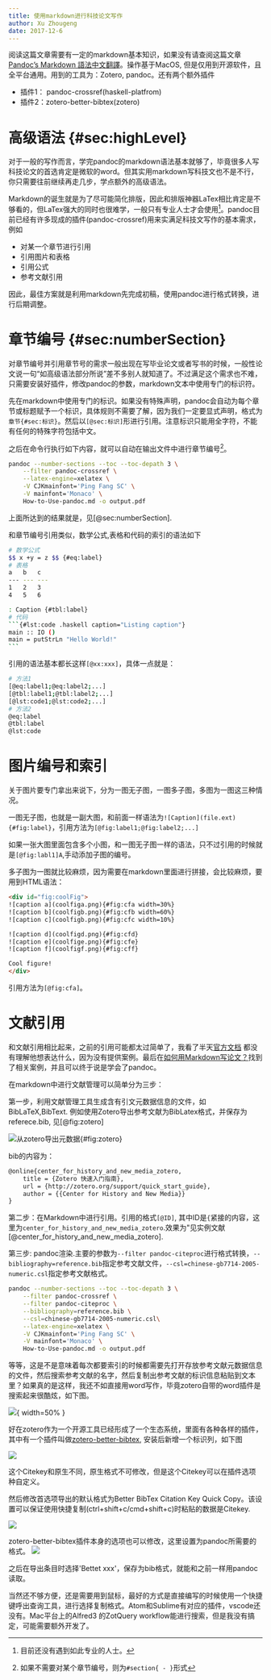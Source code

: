 ```yaml
---
title: 使用markdown进行科技论文写作
author: Xu Zhougeng
date: 2017-12-6
---
```


阅读这篇文章需要有一定的markdown基本知识，如果没有请查阅这篇文章[Pandoc’s Markdown 語法中文翻譯](http://pages.tzengyuxio.me/pandoci/)。操作基于MacOS, 但是仅用到开源软件，且全平台通用。用到的工具为：Zotero, pandoc。还有两个额外插件

- 插件1： pandoc-crossref(haskell-platfrom)
- 插件2：zotero-better-bibtex(zotero)

# 高级语法 {#sec:highLevel}

对于一般的写作而言，学完pandoc的markdown语法基本就够了，毕竟很多人写科技论文的首选肯定是微软的word。但其实用markdown写科技文也不是不行，你只需要往前继续再走几步，学点额外的高级语法。

Markdown的诞生就是为了尽可能简化排版，因此和排版神器LaTex相比肯定是不够看的，但LaTex强大的同时也很难学，一般只有专业人士才会使用[^1]。pandoc目前已经有许多现成的插件(pandoc-crossref)用来实满足科技文写作的基本需求，例如

- 对某一个章节进行引用
- 引用图片和表格
- 引用公式
- 参考文献引用

因此，最佳方案就是利用markdown先完成初稿，使用pandoc进行格式转换，进行后期调整。

[^1]: 目前还没有遇到如此专业的人士。

# 章节编号 {#sec:numberSection}

对章节编号并引用章节号的需求一般出现在写毕业论文或者写书的时候，一般性论文说一句“如高级语法部分所说”差不多别人就知道了。不过满足这个需求也不难，只需要安装好插件，修改pandoc的参数，markdown文本中使用专门的标识符。

先在markdown中使用专门的标识。如果没有特殊声明，pandoc会自动为每个章节或标题赋予一个标识，具体规则不需要了解，因为我们一定要显式声明，格式为`章节{#sec:标识}`。然后以`[@sec:标识]`形进行引用。注意标识只能用全字符，不能有任何的特殊字符包括中文。

之后在命令行执行如下内容，就可以自动在输出文件中进行章节编号[^2]。

[^2]: 如果不需要对某个章节编号，则为`#section{ - }`形式

```bash
pandoc --number-sections --toc --toc-depath 3 \
    --filter pandoc-crossref \
    --latex-engine=xelatex \
    -V CJKmainfont='Ping Fang SC' \
    -V mainfont='Monaco' \
    How-to-Use-pandoc.md -o output.pdf
```

上面所达到的结果就是，见[@sec:numberSection].

和章节编号引用类似，数学公式,表格和代码的索引的语法如下

````bash
# 数学公式
$$ x +y = z $$ {#eq:label}
# 表格
a   b   c
--- --- ---
1   2   3
4   5   6

: Caption {#tbl:label}
# 代码
```{#lst:code .haskell caption="Listing caption"}
main :: IO ()
main = putStrLn "Hello World!"
```
````

引用的语法基本都长这样`[@xx:xxx]`，具体一点就是：

```bash
# 方法1
[@eq:label1;@eq:label2;...]
[@tbl:label1;@tbl:label2;...]
[@lst:code1;@lst:code2;...]
# 方法2
@eq:label
@tbl:label
@lst:code
```

# 图片编号和索引

关于图片要专门拿出来说下，分为一图无子图，一图多子图，多图为一图这三种情况。

一图无子图，也就是一副大图，和前面一样语法为`![Caption](file.ext){#fig:label}`，引用方法为`[@fig:label1;@fig:label2;...]`

如果一张大图里面包含多个小图，和一图无子图一样的语法，只不过引用的时候就是`[@fig:labl1]A`,手动添加子图的编号。

多子图为一图就比较麻烦，因为需要在markdown里面进行拼接，会比较麻烦，要用到HTML语法：

```html
<div id="fig:coolFig">
![caption a](coolfiga.png){#fig:cfa width=30%}
![caption b](coolfigb.png){#fig:cfb width=60%}
![caption c](coolfigb.png){#fig:cfc width=10%}

![caption d](coolfigd.png){#fig:cfd}
![caption e](coolfige.png){#fig:cfe}
![caption f](coolfigf.png){#fig:cff}

Cool figure!
</div>
```

引用方法为`[@fig:cfa]`。

# 文献引用

和文献引用相比起来，之前的引用可能都太过简单了，我看了半天[官方文档](http://pandoc.org/MANUAL.html#citations) 都没有理解他想表达什么，因为没有提供案例。最后在[如何用Markdown写论文？](http://www.jianshu.com/p/b0ac7ae98100)找到了相关案例，并且可以终于说是学会了pandoc。

在markdown中进行文献管理可以简单分为三步：

第一步，利用文献管理工具生成含有引文元数据信息的文件，如BibLaTeX,BibText. 例如使用Zotero导出参考文献为BibLatex格式，并保存为referece.bib, 见[@fig:zotero]

![从zotero导出元数据](http://oex750gzt.bkt.clouddn.com/17-12-5/69160844.jpg){#fig:zotero}

bib的内容为：

```latex
@online{center_for_history_and_new_media_zotero,
	title = {Zotero 快速入门指南},
	url = {http://zotero.org/support/quick_start_guide},
	author = {{Center for History and New Media}}
}
```

第二步：在Markdown中进行引用。引用的格式`[@ID]`, 其中ID是`{`紧接的内容，这里为`center_for_history_and_new_media_zotero`.效果为"见实例文献[@center_for_history_and_new_media_zotero].

第三步: pandoc渲染.主要的参数为`--filter pandoc-citeproc`进行格式转换，`--bibliography=reference.bib`指定参考文献文件，`--csl=chinese-gb7714-2005-numeric.csl`指定参考文献格式。

```bash
pandoc --number-sections --toc --toc-depath 3 \
    --filter pandoc-crossref \
    --filter pandoc-citeproc \
    --bibliography=reference.bib \
    --csl=chinese-gb7714-2005-numeric.csl\
    --latex-engine=xelatex \
    -V CJKmainfont='Ping Fang SC' \
    -V mainfont='Monaco' \
    How-to-Use-pandoc.md -o output.pdf
```

等等，这是不是意味着每次都要索引的时候都需要先打开存放参考文献元数据信息的文件，然后搜索参考文献的名字，然后复制出参考文献的标识信息粘贴到文本里？如果真的是这样，我还不如直接用word写作，毕竟zotero自带的word插件是搜索起来很酷炫，如下图。

![](http://oex750gzt.bkt.clouddn.com/17-12-6/79786874.jpg){ width=50% }

好在zotero作为一个开源工具已经形成了一个生态系统，里面有各种各样的插件，其中有一个插件叫做[zotero-better-bibtex](https://github.com/retorquere/zotero-better-bibtex), 安装后新增一个标识列，如下图

![](http://oex750gzt.bkt.clouddn.com/17-12-6/28617605.jpg)

这个Citekey和原生不同，原生格式不可修改，但是这个Citekey可以在插件选项种自定义。

然后修改首选项导出的默认格式为Better BibTex Citation Key Quick Copy。该设置可以保证使用快捷复制(ctrl+shift+c/cmd+shift+c)时粘贴的数据是Citekey.

![](http://oex750gzt.bkt.clouddn.com/17-12-6/930016.jpg)

zotero-better-bibtex插件本身的选项也可以修改，这里设置为pandoc所需要的格式。
![](http://oex750gzt.bkt.clouddn.com/17-12-6/57754281.jpg)

之后在导出条目时选择'Bettet xxx'，保存为bib格式，就能和之前一样用pandoc读取。

当然还不够方便，还是需要用到鼠标，最好的方式是直接编写的时候使用一个快捷键呼出查询工具，进行选择复制格式。Atom和Sublime有对应的插件，vscode还没有。Mac平台上的Alfred3 的ZotQuery workflow能进行搜索，但是我没有搞定，可能需要额外开发了。